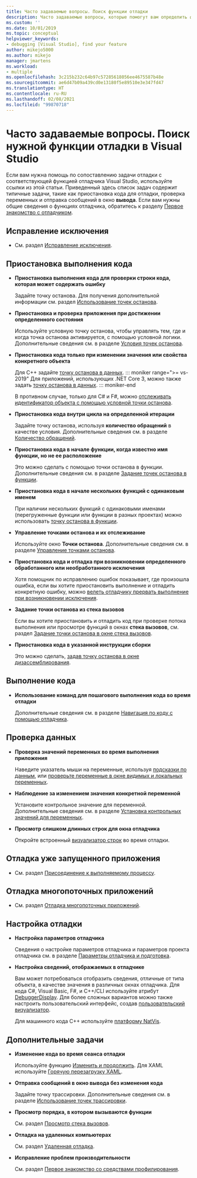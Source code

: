 ```yaml
---
title: Часто задаваемые вопросы. Поиск функции отладки
description: Часто задаваемые вопросы, которые помогут вам определить функцию отладчика, которая поможет отладить приложение
ms.custom: ''
ms.date: 10/01/2019
ms.topic: conceptual
helpviewer_keywords:
- debugging [Visual Studio], find your feature
author: mikejo5000
ms.author: mikejo
manager: jmartens
ms.workload:
- multiple
ms.openlocfilehash: 3c215b232c64b97c57285618056ee4675587b48e
ms.sourcegitcommit: ae6d47b09a439cd0e13180f5e89510e3e347fd47
ms.translationtype: HT
ms.contentlocale: ru-RU
ms.lasthandoff: 02/08/2021
ms.locfileid: "99870718"
---
```

# <a name="faq---find-the-debugging-feature-you-need-in-visual-studio"></a>Часто задаваемые вопросы. Поиск нужной функции отладки в Visual Studio

Если вам нужна помощь по сопоставлению задачи отладки с соответствующей функцией отладчика Visual Studio, используйте ссылки из этой статьи. Приведенный здесь список задач содержит типичные задачи, такие как приостановка кода для отладки, проверка переменных и отправка сообщений в окно **вывода**. Если вам нужны общие сведения о функциях отладчика, обратитесь к разделу [Первое знакомство с отладчиком](debugger-feature-tour.md).

## <a name="fix-an-exception"></a>Исправление исключения

- См. раздел [Исправление исключения](write-better-code-with-visual-studio.md#fix-an-exception).

## <a name="pause-running-code"></a>Приостановка выполнения кода

- **Приостановка выполнения кода для проверки строки кода, которая может содержать ошибку**

  Задайте точку останова. Для получения дополнительной информации см. раздел [Использование точек останова](using-breakpoints.md).

- **Приостановка и проверка приложения при достижении определенного состояния**

  Используйте условную точку останова, чтобы управлять тем, где и когда точка останова активируется, с помощью условной логики. Дополнительные сведения см. в разделе [Условия точек останова](using-breakpoints.md#breakpoint-conditions).

- **Приостановка кода только при изменении значения или свойства конкретного объекта**

  Для C++ задайте [точку останова в данных](using-breakpoints.md#BKMK_set_a_data_breakpoint_native_cplusplus). 
  ::: moniker range=">= vs-2019"
  Для приложений, использующих .NET Core 3, можно также задать [точку останова в данных](using-breakpoints.md#BKMK_set_a_data_breakpoint_managed).
  ::: moniker-end

  В противном случае, только для C# и F#, можно [отслеживать идентификатор объекта с помощью условной точки останова](using-breakpoints.md#using-object-ids-in-breakpoint-conditions-c-and-f).

- **Приостановка кода внутри цикла на определенной итерации**

  Задайте точку останова, используя **количество обращений** в качестве условия. Дополнительные сведения см. в разделе [Количество обращений](using-breakpoints.md#set-a-hit-count-condition).

- **Приостановка кода в начале функции, когда известно имя функции, но не ее расположение**

  Это можно сделать с помощью точки останова в функции. Дополнительные сведения см. в разделе [Задание точек останова в функции](using-breakpoints.md#BKMK_Set_a_breakpoint_in_a_source_file).

- **Приостановка кода в начале нескольких функций с одинаковым именем**

  При наличии нескольких функций с одинаковыми именами (перегруженные функции или функции в разных проектах) можно использовать [точку останова в функции](using-breakpoints.md#BKMK_Set_a_breakpoint_in_a_source_file).

- **Управление точками останова и их отслеживание**

  Используйте окно **Точки останова**. Дополнительные сведения см. в разделе [Управление точками останова](using-breakpoints.md#BKMK_Specify_advanced_properties_of_a_breakpoint_).

- **Приостановка кода и отладка при возникновении определенного обработанного или необработанного исключения**

  Хотя помощник по исправлению ошибок показывает, где произошла ошибка, если вы хотите приостановить выполнение и отладить конкретную ошибку, можно [велеть отладчику прервать выполнение при возникновении исключения](managing-exceptions-with-the-debugger.md#tell-the-debugger-to-break-when-an-exception-is-thrown).

- **Задание точки останова из стека вызовов**

  Если вы хотите приостановить и отладить код при проверке потока выполнения или просмотре функций в окнах **стека вызовов**, см. раздел [Задание точки останова в окне стека вызовов](using-breakpoints.md#BKMK_Set_a_breakpoint_from_debugger_windows).

- **Приостановка кода в указанной инструкции сборки**

  Это можно сделать, [задав точку останова в окне дизассемблирования](using-breakpoints.md#BKMK_Set_a_breakpoint_from_debugger_windows).

## <a name="execute-code"></a>Выполнение кода

- **Использование команд для пошагового выполнения кода во время отладки**

  Дополнительные сведения см. в разделе [Навигация по коду с помощью отладчика](navigating-through-code-with-the-debugger.md).

## <a name="inspect-data"></a>Проверка данных

- **Проверка значений переменных во время выполнения приложения**

  Наведите указатель мыши на переменные, используя [подсказки по данным](view-data-values-in-data-tips-in-the-code-editor.md), или [проверьте переменные в окне видимых и локальных переменных](autos-and-locals-windows.md).

- **Наблюдение за изменением значения конкретной переменной**

  Установите контрольное значение для переменной. Дополнительные сведения см. в разделе [Установка контрольных значений для переменных](watch-and-quickwatch-windows.md).

- **Просмотр слишком длинных строк для окна отладчика**

  Откройте встроенный [визуализатор строк](view-strings-visualizer.md) во время отладки.

## <a name="debug-an-app-that-is-already-running"></a>Отладка уже запущенного приложения

- См. раздел [Присоединение к выполняемому процессу](attach-to-running-processes-with-the-visual-studio-debugger.md).

## <a name="debug-multithreaded-applications"></a>Отладка многопоточных приложений

- См. раздел [Отладка многопоточных приложений](debug-multithreaded-applications-in-visual-studio.md).

## <a name="configure-debugging"></a>Настройка отладки

- **Настройка параметров отладчика**

  Сведения о настройке параметров отладчика и параметров проекта отладчика см. в разделе [Параметры отладчика и подготовка](debugger-settings-and-preparation.md).

- **Настройка сведений, отображаемых в отладчике**

  Вам может потребоваться отобразить сведения, отличные от типа объекта, в качестве значения в различных окнах отладчика. Для кода C#, Visual Basic, F#, и C++/CLI используйте атрибут [DebuggerDisplay](using-the-debuggerdisplay-attribute.md). Для более сложных вариантов можно также настроить пользовательский интерфейс, создав [пользовательский визуализатор](create-custom-visualizers-of-data.md).

  Для машинного кода C++ используйте [платформу NatVis](create-custom-views-of-native-objects.md).

## <a name="additional-tasks"></a>Дополнительные задачи

- **Изменение кода во время сеанса отладки**

  Используйте функцию [Изменить и продолжить](edit-and-continue.md). Для XAML используйте [Горячую перезагрузку XAML](../xaml-tools/xaml-hot-reload.md).

- **Отправка сообщений в окно вывода без изменения кода**

  Задайте точку трассировки. Дополнительные сведения см. в разделе [Использование точек трассировки](using-tracepoints.md).

- **Просмотр порядка, в котором вызываются функции**

  См. раздел [Просмотр стека вызовов](how-to-use-the-call-stack-window.md).

- **Отладка на удаленных компьютерах**

  См. раздел [Удаленная отладка](remote-debugging.md).

- **Исправление проблем производительности**

  См. раздел [Первое знакомство со средствами профилирования](../profiling/profiling-feature-tour.md).
